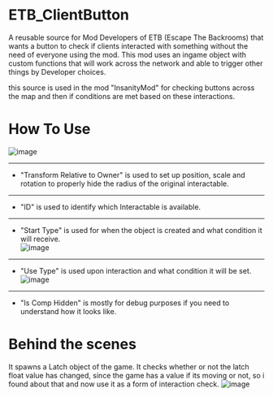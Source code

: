 # ETB_ClientButton
A reusable source for Mod Developers of ETB (Escape The Backrooms) that wants a button to check if clients interacted with something without the need of everyone using the mod. This mod uses an ingame object with custom functions that will work across the network and able to trigger other things by Developer choices. 

this source is used in the mod "InsanityMod" for checking buttons across the map and then if conditions are met based on these interactions. 

# How To Use
![image](https://github.com/user-attachments/assets/d1c4e7b6-9d32-41eb-b793-aa5f98668e73)

----
- "Transform Relative to Owner" is used to set up position, scale and rotation to properly hide the radius of the original interactable.
----
- "ID" is used to identify which Interactable is available.  
----
- "Start Type" is used for when the object is created and what condition it will receive.  
![image](https://github.com/user-attachments/assets/66eb054c-7860-44f1-9935-0679650787d1)
----
- "Use Type" is used upon interaction and what condition it will be set.  
![image](https://github.com/user-attachments/assets/117ad7a0-9295-4e68-91d7-3b603a6d9eb9)
----
- "Is Comp Hidden" is mostly for debug purposes if you need to understand how it looks like.

# Behind the scenes
It spawns a Latch object of the game. It checks whether or not the latch float value has changed, since the game has a value if its moving or not, so i found about that and now use it as a form of interaction check. 
![image](https://github.com/user-attachments/assets/59babf68-95b2-411e-86a9-f2cf20b59679)
